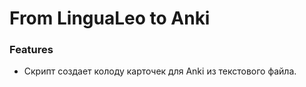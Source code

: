 From LinguaLeo to Anki
============

### Features

* Скрипт создает колоду карточек для Anki из текстового файла.
